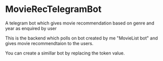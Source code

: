 # MovieRecTelegramBot
A telegram bot which gives  movie recommendation based on genre and year as enquired by user

This is the backend which polls on bot created by me "MovieList bot" and gives movie recommendtaion to the users.

You can create a simillar bot by replacing the token value.
